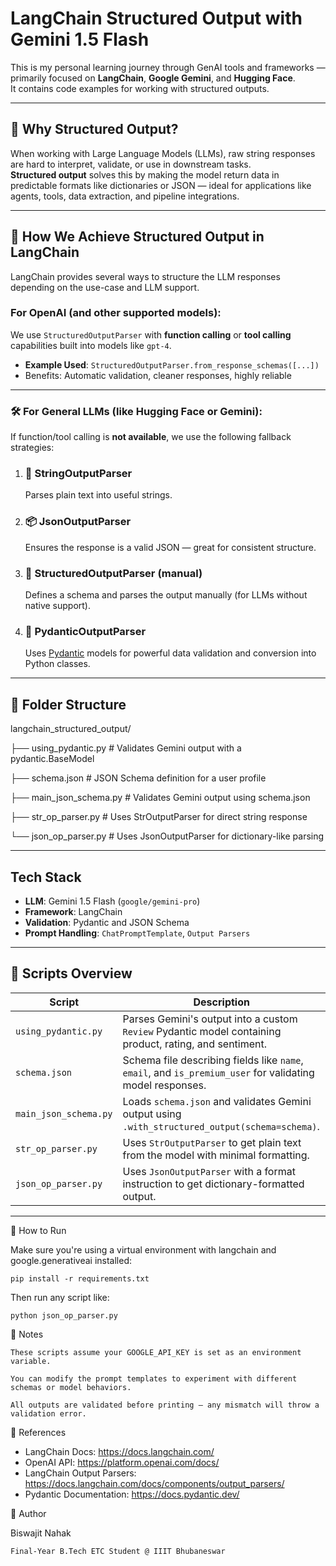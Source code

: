 # LangChain Structured Output with Gemini 1.5 Flash


This is my personal learning journey through GenAI tools and frameworks — primarily focused on **LangChain**, **Google Gemini**, and **Hugging Face**.  
It contains code examples for working with structured outputs.

---

## 📌 Why Structured Output?

When working with Large Language Models (LLMs), raw string responses are hard to interpret, validate, or use in downstream tasks.  
**Structured output** solves this by making the model return data in predictable formats like dictionaries or JSON — ideal for applications like agents, tools, data extraction, and pipeline integrations.

---

## 🧩 How We Achieve Structured Output in LangChain

LangChain provides several ways to structure the LLM responses depending on the use-case and LLM support.

###  For OpenAI (and other supported models):
We use `StructuredOutputParser` with **function calling** or **tool calling** capabilities built into models like `gpt-4`.

-  **Example Used**: `StructuredOutputParser.from_response_schemas([...])`
-  Benefits: Automatic validation, cleaner responses, highly reliable

---

### 🛠️ For General LLMs (like Hugging Face or Gemini):
If function/tool calling is **not available**, we use the following fallback strategies:

1. ### 🔢 **StringOutputParser**  
   Parses plain text into useful strings.

2. ### 📦 **JsonOutputParser**  
   Ensures the response is a valid JSON — great for consistent structure.

3. ### 🧱 **StructuredOutputParser (manual)**  
   Defines a schema and parses the output manually (for LLMs without native support).

4. ### 📘 **PydanticOutputParser**  
   Uses [Pydantic](https://docs.pydantic.dev/) models for powerful data validation and conversion into Python classes.

---


## 📁 Folder Structure

langchain_structured_output/

├── using_pydantic.py # Validates Gemini output with a pydantic.BaseModel

├── schema.json # JSON Schema definition for a user profile

├── main_json_schema.py # Validates Gemini output using schema.json

├── str_op_parser.py # Uses StrOutputParser for direct string response

└── json_op_parser.py # Uses JsonOutputParser for dictionary-like parsing


---

##  Tech Stack

- **LLM**: Gemini 1.5 Flash (`google/gemini-pro`)
- **Framework**: LangChain
- **Validation**: Pydantic and JSON Schema
- **Prompt Handling**: `ChatPromptTemplate`, `Output Parsers`

---

## 📜 Scripts Overview

| Script | Description |
|--------|-------------|
| `using_pydantic.py` | Parses Gemini's output into a custom `Review` Pydantic model containing product, rating, and sentiment. |
| `schema.json` | Schema file describing fields like `name`, `email`, and `is_premium_user` for validating model responses. |
| `main_json_schema.py` | Loads `schema.json` and validates Gemini output using `.with_structured_output(schema=schema)`. |
| `str_op_parser.py` | Uses `StrOutputParser` to get plain text from the model with minimal formatting. |
| `json_op_parser.py` | Uses `JsonOutputParser` with a format instruction to get dictionary-formatted output. |

---



📌 How to Run

Make sure you're using a virtual environment with langchain and google.generativeai installed:

    pip install -r requirements.txt

Then run any script like:

    python json_op_parser.py

📌 Notes

    These scripts assume your GOOGLE_API_KEY is set as an environment variable.

    You can modify the prompt templates to experiment with different schemas or model behaviors.

    All outputs are validated before printing — any mismatch will throw a validation error.

📌 References

- LangChain Docs: https://docs.langchain.com/
- OpenAI API: https://platform.openai.com/docs/
- LangChain Output Parsers: https://docs.langchain.com/docs/components/output_parsers/
- Pydantic Documentation: https://docs.pydantic.dev/


📌 Author

Biswajit Nahak

    Final-Year B.Tech ETC Student @ IIIT Bhubaneswar


